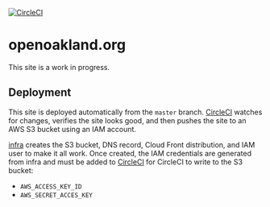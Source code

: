 [![CircleCI](https://circleci.com/gh/openoakland/openoakland.org.svg?style=svg)](https://circleci.com/gh/openoakland/openoakland.org)

# openoakland.org

This site is a work in progress.


## Deployment

This site is deployed automatically from the `master` branch. [CircleCI](https:)
watches for changes, verifies the site looks good, and then pushes the site to
an AWS S3 bucket using an IAM account.

[infra](https://github.com/openoakland/infra) creates the S3 bucket, DNS record,
Cloud Front distribution, and IAM user to make it all work. Once created, the
IAM credentials are generated from infra and must be added to
[CircleCI](https://circleci.com/gh/openoakland/openoakland.org/edit#env-vars)
for CircleCI to write to the S3 bucket:

- `AWS_ACCESS_KEY_ID`
- `AWS_SECRET_ACCES_KEY`
